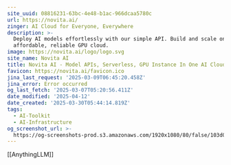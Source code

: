 ```yaml
---
site_uuid: 08816231-63bc-4e48-b1ac-966dcaa5780c
url: https://novita.ai/
zinger: AI Cloud for Everyone, Everywhere
description: >-
  Deploy AI models effortlessly with our simple API. Build and scale on the most
  affordable, reliable GPU cloud.
image: https://novita.ai/logo/logo.svg
site_name: Novita AI
title: Novita AI - Model APIs, Serverless, GPU Instance In One AI Cloud
favicon: https://novita.ai/favicon.ico
jina_last_request: '2025-03-09T06:45:20.458Z'
jina_error: Error occurred
og_last_fetch: '2025-03-07T05:20:56.411Z'
date_modified: '2025-04-12'
date_created: '2025-03-30T05:44:14.819Z'
tags:
  - AI-Toolkit
  - AI-Infrastructure
og_screenshot_url: >-
  https://og-screenshots-prod.s3.amazonaws.com/1920x1080/80/false/103d0fbce07303af3a64726b3cee4c831f03e61f1ce67fa2cce1f7647cea4c25.jpeg
---
```





























[[AnythingLLM]]
